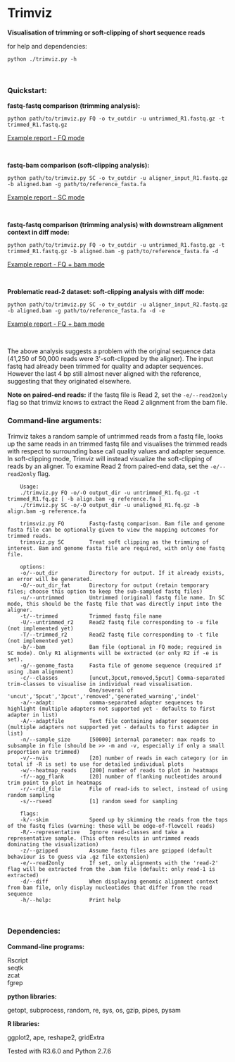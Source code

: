 # Trimviz
**Visualisation of trimming or soft-clipping of short sequence reads**

for help and dependencies:

`python ./trimviz.py -h`

<br>

### Quickstart:

**fastq-fastq comparison (trimming analysis):**

`python path/to/trimviz.py FQ -o tv_outdir -u untrimmed_R1.fastq.gz -t trimmed_R1.fastq.gz`

[Example report - FQ mode](http://MonashBioinformaticsPlatform.github.io/trimviz/example_reports/tvFQ_simple/trimvis_report.html)

<br>

**fastq-bam comparison (soft-clipping analysis):**

`python path/to/trimviz.py SC -o tv_outdir -u aligner_input_R1.fastq.gz -b aligned.bam -g path/to/reference_fasta.fa`

[Example report - SC mode](http://MonashBioinformaticsPlatform.github.io/trimviz/example_reports/tvSC/trimvis_report.html)

<br>

**fastq-fastq comparison (trimming analysis) with downstream alignment context in diff mode:**

`python path/to/trimviz.py FQ -o tv_outdir -u untrimmed_R1.fastq.gz -t trimmed_R1.fastq.gz -b aligned.bam -g path/to/reference_fasta.fa -d`

[Example report - FQ + bam mode](http://MonashBioinformaticsPlatform.github.io/trimviz/example_reports/tvFQ_withbam/trimvis_report.html)

<br>

**Problematic read-2 dataset: soft-clipping analysis with diff mode:**

`python path/to/trimviz.py SC -o tv_outdir -u aligner_input_R2.fastq.gz -b aligned.bam -g path/to/reference_fasta.fa -d -e `

[Example report - FQ + bam mode](http://MonashBioinformaticsPlatform.github.io/trimviz/example_reports/tvSC_R2/trimvis_report.html)

<br>

The above analysis suggests a problem with the original sequence data (41,250 of 50,000 reads were 3'-soft-clipped by the aligner). 
The input fastq had already been trimmed for quality and adapter sequences. However the last 4 bp still almost never aligned with the reference, 
suggesting that they originated elsewhere.

**Note on paired-end reads:**  if the fastq file is Read 2, set the `-e/--read2only` flag so that trimviz knows to extract the Read 2 alignment from the bam file.

### Command-line arguments:

Trimviz takes a random sample of untrimmed reads from a fastq file,
looks up the same reads in an trimmed fastq file and visualises the
trimmed reads with respect to surrounding base call quality values and
adapter sequence. In soft-clipping mode, Trimviz will instead
visualize the soft-clipping of reads by an aligner. To examine Read 2
from paired-end data, set the `-e/--read2only` flag.

```   
    Usage:
    ./trimviz.py FQ -o/-O output_dir -u untrimmed_R1.fq.gz -t trimmed_R1.fq.gz [ -b align.bam -g reference.fa ]
    ./trimviz.py SC -o/-O output_dir -u unaligned_R1.fq.gz -b align.bam -g reference.fa
    
    trimsviz.py FQ        Fastq-fastq comparison. Bam file and genome fasta file can be optionally given to view the mapping outcomes for trimmed reads.
    trimsviz.py SC        Treat soft clipping as the trimming of interest. Bam and genome fasta file are required, with only one fastq file.
    
    options:
    -o/--out_dir          Directory for output. If it already exists, an error will be generated.
    -O/--out_dir_fat      Directory for output (retain temporary files; choose this option to keep the sub-sampled fastq files)
    -u/--untrimmed        Untrimmed (original) fastq file name. In SC mode, this should be the fastq file that was directly input into the aligner.
    -t/--trimmed          Trimmed fastq file name
    -U/--untrimmed_r2     Read2 fastq file corresponding to -u file (not implemented yet)
    -T/--trimmed_r2       Read2 fastq file corresponding to -t file (not implemented yet)
    -b/--bam              Bam file (optional in FQ mode; required in SC mode). Only R1 alignments will be extracted (or only R2 if -e is set).
    -g/--genome_fasta     Fasta file of genome sequence (required if using .bam alignment)
    -c/--classes          [uncut,3pcut,removed,5pcut] Comma-separated trim-classes to visualise in individual read visualisation.
                          One/several of 'uncut','5pcut','3pcut','removed','generated_warning','indel'
    -a/--adapt:           comma-separated adapter sequences to highlight (multiple adapters not supported yet - defaults to first adapter in list)
    -A/--adaptfile        Text file containing adapter sequences (multiple adapters not supported yet - defaults to first adapter in list)
    -n/--sample_size      [50000] internal parameter: max reads to subsample in file (should be >> -m and -v, especially if only a small proportion are trimmed)
    -v/--nvis             [20] number of reads in each category (or in total if -R is set) to use for detailed individual plots
    -w/--heatmap_reads    [200] number of reads to plot in heatmaps
    -f/--agg_flank        [20] number of flanking nucleotides around trim point to plot in heatmaps 
    -r/--rid_file         File of read-ids to select, instead of using random sampling
    -s/--rseed            [1] random seed for sampling
    
    flags:
    -k/--skim             Speed up by skimming the reads from the tops of the fastq files (warning: these will be edge-of-flowcell reads)
    -R/--representative   Ignore read-classes and take a representative sample. (This often results in untrimmed reads dominating the visualization)
    -z/--gzipped          Assume fastq files are gzipped (default behaviour is to guess via .gz file extension)
    -e/--read2only        If set, only alignments with the 'read-2' flag will be extracted from the .bam file (default: only read-1 is extracted)
    -d/--diff             When displaying genomic alignment context from bam file, only display nucleotides that differ from the read sequence
    -h/--help:            Print help
```

<br>

### Dependencies:

**Command-line programs:**

Rscript <br>
seqtk <br>
zcat <br>
fgrep <br>

**python libraries:**

getopt, subprocess, random, re, sys, os, gzip, pipes, pysam

**R libraries:**

ggplot2, ape, reshape2, gridExtra

Tested with R3.6.0 and Python 2.7.6
